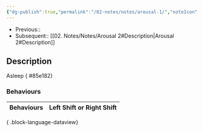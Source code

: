 ```yaml
---
{"dg-publish":true,"permalink":"/02-notes/notes/arousal-1/","noteIcon":"","created":"2023-12-02T16:37:57.000-04:00","updated":"2024-08-11T20:30:33.570-03:00"}
---
```



- Previous:: 
- Subsequent:: [[02. Notes/Notes/Arousal 2#Description\|Arousal 2#Description]]
## Description
Asleep
{ #85e182}


### Behaviours
| Behaviours | Left Shift or Right Shift |
| ---------- | ------------------------- |

{ .block-language-dataview}
